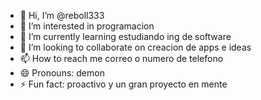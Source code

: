 - 👋 Hi, I’m @reboll333
- 👀 I’m interested in programacion
- 🌱 I’m currently learning estudiando ing de software
- 💞️ I’m looking to collaborate on creacion de apps e ideas
- 📫 How to reach me correo o numero de telefono 
- 😄 Pronouns: demon
- ⚡ Fun fact: proactivo y un gran proyecto en mente

<!---
reboll333/reboll333 is a ✨ special ✨ repository because its `README.md` (this file) appears on your GitHub profile.
You can click the Preview link to take a look at your changes.
--->
